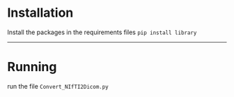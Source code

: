# Installation
Install the packages in the requirements files `pip install library`

---

# Running
run the file `Convert_NIfTI2Dicom.py`
